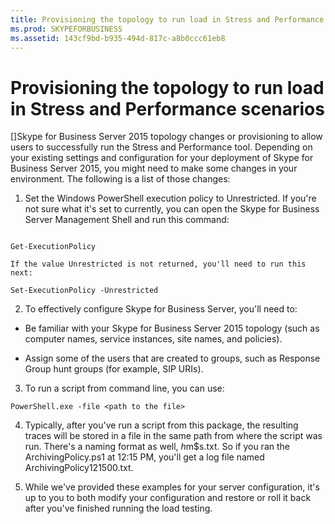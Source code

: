 ```yaml
---
title: Provisioning the topology to run load in Stress and Performance scenarios
ms.prod: SKYPEFORBUSINESS
ms.assetid: 143cf9bd-b935-494d-817c-a8b0ccc61eb8
---
```



# Provisioning the topology to run load in Stress and Performance scenarios
[]Skype for Business Server 2015 topology changes or provisioning to allow users to successfully run the Stress and Performance tool.
Depending on your existing settings and configuration for your deployment of Skype for Business Server 2015, you might need to make some changes in your environment. The following is a list of those changes:
  
    
    


1. Set the Windows PowerShell execution policy to Unrestricted. If you're not sure what it's set to currently, you can open the Skype for Business Server Management Shell and run this command:
    
  ```
  
Get-ExecutionPolicy
  ```


    If the value Unrestricted is not returned, you'll need to run this next:
    


  ```
  Set-ExecutionPolicy -Unrestricted
  ```

2. To effectively configure Skype for Business Server, you'll need to:
    
  - Be familiar with your Skype for Business Server 2015 topology (such as computer names, service instances, site names, and policies).
    
  
  - Assign some of the users that are created to groups, such as Response Group hunt groups (for example, SIP URIs).
    
  
3. To run a script from command line, you can use:
    
  ```
  PowerShell.exe -file <path to the file>
  ```

4. Typically, after you've run a script from this package, the resulting traces will be stored in a file in the same path from where the script was run. There's a naming format as well, <scriptname>$h$m$s.txt. So if you ran the ArchivingPolicy.ps1 at 12:15 PM, you'll get a log file named ArchivingPolicy121500.txt.
    
  
5. While we've provided these examples for your server configuration, it's up to you to both modify your configuration and restore or roll it back after you've finished running the load testing.
    
  

